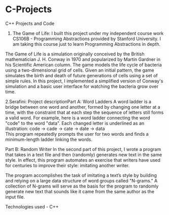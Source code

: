 # C-Projects
C++ Projects and Code

1. The Game of Life: I built this project under my independent course work CS106B - Programming Abstractions provided by Stanford University. I am taking this course just to learn Programming Abstractions in depth. 

The Game of Life is a simulation originally conceived by the British mathematician J. H. Conway in 1970 and popularized by Martin Gardner in his Scientific American column. The game models the life cycle of bacteria using a two-dimensional grid of cells. Given an initial pattern, the game simulates the birth and death of future generations of cells using a set of simple rules. In this project, I implemented a simplified version of Conway's simulation and a basic user interface for watching the bacteria grow over time.


2.Serafini: 
Project descriptionPart A: Word Ladders
A word ladder is a bridge between one word and another, formed by changing one letter at a time,
with the constraint that at each step the sequence of letters still forms a valid word. For example,
here is a word ladder connecting the word "code" to the word "data". Each changed letter is
underlined as an illustration:
code → cade → cate → date → data	
This program repeatedly prompts the user for two words and finds a minimum-length ladder linking the words.

Part B: Random Writer
In the second part of this project, I wrote a program that takes in a text file and then (randomly) generates new text in the same style. In effect, this program automates an exercise that writers have used for centuries to improve their style: imitating another writer. 

The program accomplishes the task of imitating a text’s style by building and relying on a large
data structure of word groups called "N-grams." A collection of N-grams will serve as the basis for
the program to randomly generate new text that sounds like it came from the same author as the
input file.

Technologies used - C++

